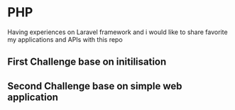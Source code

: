 # PHP
Having experiences on Laravel framework and i would like to share favorite my applications and APIs with this repo

## First Challenge base on initilisation 
## Second Challenge base on simple web application


